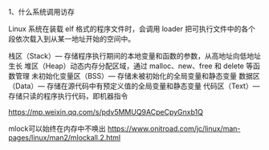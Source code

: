 1、什么系统调用访存

Linux 系统在装载 elf 格式的程序文件时，会调用 loader 把可执行文件中的各个段依次载入到从某一地址开始的空间中。


栈区（Stack）— 存储程序执行期间的本地变量和函数的参数，从高地址向低地址生长
堆区（Heap）动态内存分配区域，通过 malloc、new、free 和 delete 等函数管理
未初始化变量区（BSS）— 存储未被初始化的全局变量和静态变量
数据区（Data）— 存储在源代码中有预定义值的全局变量和静态变量
代码区（Text）— 存储只读的程序执行代码，即机器指令


https://mp.weixin.qq.com/s/pdv5MMUQ9ACpeCpyGnxb1Q


mlock可以始终在内存中不唤出
https://www.onitroad.com/jc/linux/man-pages/linux/man2/mlockall.2.html